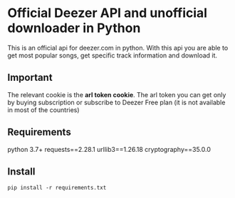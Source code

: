 # Official Deezer API and unofficial downloader in Python

This is an official api for deezer.com in python. With this api you are able to get most popular songs, get specific track information and download it. 

## Important

The relevant cookie is the **arl token cookie**. The arl token you can get only by buying subscription or subscribe to Deezer Free plan (it is not available in most of the countries)

## Requirements

python 3.7+
requests==2.28.1
urllib3==1.26.18
cryptography==35.0.0

## Install

``` pip install -r requirements.txt ```









